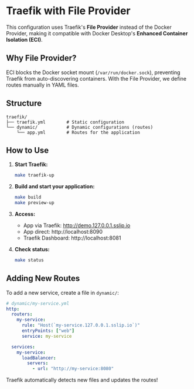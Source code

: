 # Traefik with File Provider

This configuration uses Traefik's **File Provider** instead of the Docker Provider, making it compatible with Docker Desktop's **Enhanced Container Isolation (ECI)**.

## Why File Provider?

ECI blocks the Docker socket mount (`/var/run/docker.sock`), preventing Traefik from auto-discovering containers. With the File Provider, we define routes manually in YAML files.

## Structure

```
traefik/
├── traefik.yml        # Static configuration
└── dynamic/           # Dynamic configurations (routes)
    └── app.yml        # Routes for the application
```

## How to Use

1. **Start Traefik:**
   ```bash
   make traefik-up
   ```

2. **Build and start your application:**
   ```bash
   make build
   make preview-up
   ```

3. **Access:**
   - App via Traefik: http://demo.127.0.0.1.sslip.io
   - App direct: http://localhost:8090
   - Traefik Dashboard: http://localhost:8081

4. **Check status:**
   ```bash
   make status
   ```

## Adding New Routes

To add a new service, create a file in `dynamic/`:

```yaml
# dynamic/my-service.yml
http:
  routers:
    my-service:
      rule: "Host(`my-service.127.0.0.1.sslip.io`)"
      entryPoints: ["web"]
      service: my-service

  services:
    my-service:
      loadBalancer:
        servers:
          - url: "http://my-service:8080"
```

Traefik automatically detects new files and updates the routes!
